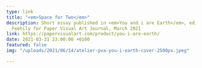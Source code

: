 ```yaml
---
type: link
title: "<em>Space for Two</em>"
description: Short essay published in <em>You and i are Earth</em>, edited by Fergus
  Feehily for Paper Visual Art Journal, March 2021
link: https://papervisualart.com/product/you-i-are-earth/
date: 2021-03-31 23:00:00 +0100
featured: false
img: "/uploads/2021/06/14/atelier-pva-you-i-earth-cover-2500px.jpeg"

---
```

